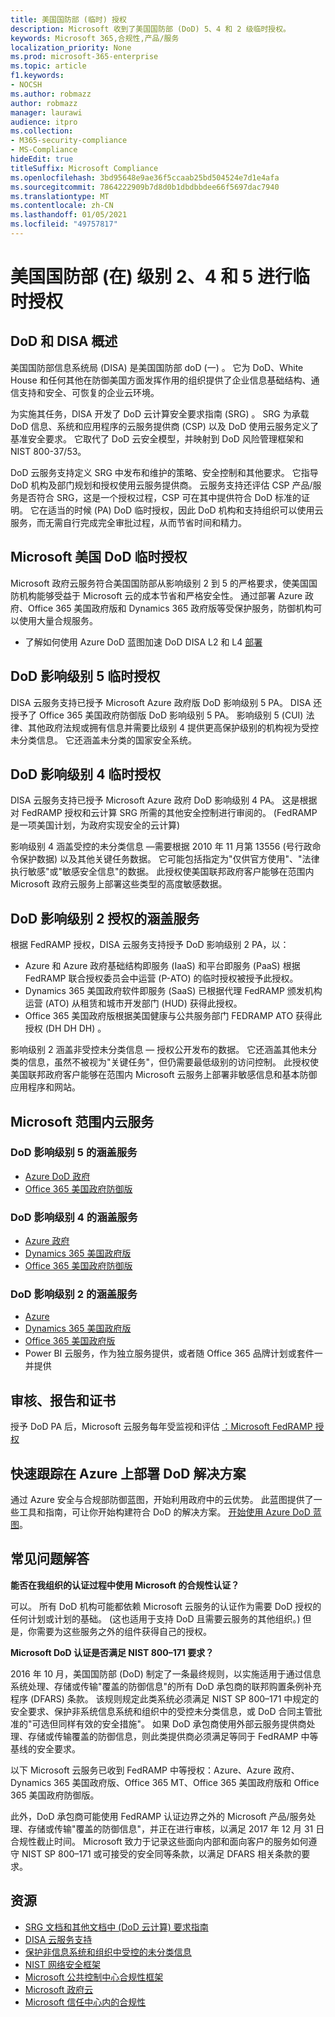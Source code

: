 ```yaml
---
title: 美国国防部 (临时) 授权
description: Microsoft 收到了美国国防部 (DoD) 5、4 和 2 级临时授权。
keywords: Microsoft 365,合规性,产品/服务
localization_priority: None
ms.prod: microsoft-365-enterprise
ms.topic: article
f1.keywords:
- NOCSH
ms.author: robmazz
author: robmazz
manager: laurawi
audience: itpro
ms.collection:
- M365-security-compliance
- MS-Compliance
hideEdit: true
titleSuffix: Microsoft Compliance
ms.openlocfilehash: 3bd95648e9ae36f5ccaab25bd504524e7d1e4afa
ms.sourcegitcommit: 7864222909b7d8d0b1dbdbbdee66f5697dac7940
ms.translationtype: MT
ms.contentlocale: zh-CN
ms.lasthandoff: 01/05/2021
ms.locfileid: "49757817"
---
```

# <a name="us-department-of-defense-dod-provisional-authorization-at-impact-levels-2-4-and-5"></a>美国国防部 (在) 级别 2、4 和 5 进行临时授权

## <a name="dod-and-disa-overview"></a>DoD 和 DISA 概述

美国国防部信息系统局 (DISA) 是美国国防部 doD (一) 。 它为 DoD、White House 和任何其他在防御美国方面发挥作用的组织提供了企业信息基础结构、通信支持和安全、可恢复的企业云环境。

为实施其任务，DISA 开发了 DoD 云计算安全要求指南 (SRG) 。 SRG 为承载 DoD 信息、系统和应用程序的云服务提供商 (CSP) 以及 DoD 使用云服务定义了基准安全要求。 它取代了 DoD 云安全模型，并映射到 DoD 风险管理框架和 NIST 800-37/53。

DoD 云服务支持定义 SRG 中发布和维护的策略、安全控制和其他要求。 它指导 DoD 机构及部门规划和授权使用云服务提供商。 云服务支持还评估 CSP 产品/服务是否符合 SRG，这是一个授权过程，CSP 可在其中提供符合 DoD 标准的证明。 它在适当的时候 (PA) DoD 临时授权，因此 DoD 机构和支持组织可以使用云服务，而无需自行完成完全审批过程，从而节省时间和精力。

## <a name="microsoft-and-us-dod-provisional-authorization"></a>Microsoft 美国 DoD 临时授权

Microsoft 政府云服务符合美国国防部从影响级别 2 到 5 的严格要求，使美国国防机构能够受益于 Microsoft 云的成本节省和严格安全性。 通过部署 Azure 政府、Office 365 美国政府版和 Dynamics 365 政府版等受保护服务，防御机构可以使用大量合规服务。

- 了解如何使用 Azure DoD 蓝图加速 DoD DISA L2 和 L4 [部署](https://docs.microsoft.com/azure/governance/blueprints/samples/dod-impact-level-4/)

## <a name="dod-impact-level-5-provisional-authorization"></a>DoD 影响级别 5 临时授权

DISA 云服务支持已授予 Microsoft Azure 政府版 DoD 影响级别 5 PA。 DISA 还授予了 Office 365 美国政府防御版 DoD 影响级别 5 PA。 影响级别 5 (CUI) 法律、其他政府法规或拥有信息并需要比级别 4 提供更高保护级别的机构视为受控未分类信息。 它还涵盖未分类的国家安全系统。

## <a name="dod-impact-level-4-provisional-authorization"></a>DoD 影响级别 4 临时授权

DISA 云服务支持已授予 Microsoft Azure 政府 DoD 影响级别 4 PA。 这是根据对 FedRAMP 授权和云计算 SRG 所需的其他安全控制进行审阅的。  (FedRAMP 是一项美国计划，为政府实现安全的云计算) 

影响级别 4 涵盖受控的未分类信息 —需要根据 2010 年 11 月第 13556 (号行政命令保护数据) 以及其他关键任务数据。 它可能包括指定为"仅供官方使用"、"法律执行敏感"或"敏感安全信息"的数据。 此授权使美国联邦政府客户能够在范围内 Microsoft 政府云服务上部署这些类型的高度敏感数据。

## <a name="covered-services-for-dod-impact-level-2-authorization"></a>DoD 影响级别 2 授权的涵盖服务

根据 FedRAMP 授权，DISA 云服务支持授予 DoD 影响级别 2 PA，以：

- Azure 和 Azure 政府基础结构即服务 (IaaS) 和平台即服务 (PaaS) 根据 FedRAMP 联合授权委员会中运营 (P-ATO) 的临时授权被授予此授权。
- Dynamics 365 美国政府软件即服务 (SaaS) 已根据代理 FedRAMP 颁发机构运营 (ATO) 从租赁和城市开发部门 (HUD) 获得此授权。
- Office 365 美国政府版根据美国健康与公共服务部门 FEDRAMP ATO 获得此授权 (DH DH DH) 。

影响级别 2 涵盖非受控未分类信息 — 授权公开发布的数据。 它还涵盖其他未分类的信息，虽然不被视为"关键任务"，但仍需要最低级别的访问控制。 此授权使美国联邦政府客户能够在范围内 Microsoft 云服务上部署非敏感信息和基本防御应用程序和网站。

## <a name="microsoft-in-scope-cloud-services"></a>Microsoft 范围内云服务

### <a name="covered-services-for-dod-impact-level-5"></a>DoD 影响级别 5 的涵盖服务

- [Azure DoD 政府](https://aka.ms/AzureCompliance)
- [Office 365 美国政府防御版](https://go.microsoft.com/fwlink/p/?LinkID=2077751)

### <a name="covered-services-for-dod-impact-level-4"></a>DoD 影响级别 4 的涵盖服务

- [Azure 政府](https://aka.ms/AzureCompliance)
- [Dynamics 365 美国政府版](https://aka.ms/d365-compliance-list)
- [Office 365 美国政府防御版](https://go.microsoft.com/fwlink/p/?LinkID=2077751)

### <a name="covered-services-for-dod-impact-level-2"></a>DoD 影响级别 2 的涵盖服务

- [Azure](https://aka.ms/AzureCompliance)
- [Dynamics 365 美国政府版](https://aka.ms/d365-compliance-list)
- [Office 365 美国政府版](https://aka.ms/o365-compliance-framework)
- Power BI 云服务，作为独立服务提供，或者随 Office 365 品牌计划或套件一并提供

## <a name="audits-reports-and-certificates"></a>审核、报告和证书

授予 DoD PA 后，Microsoft 云服务每年受监视和评估 [：Microsoft FedRAMP 授权](https://marketplace.fedramp.gov/#/products?sort=productName&productNameSearch=microsoft)

## <a name="fast-track-your-deployment-of-dod-solutions-on-azure"></a>快速跟踪在 Azure 上部署 DoD 解决方案

通过 Azure 安全与合规部防御蓝图，开始利用政府中的云优势。 此蓝图提供了一些工具和指南，可让你开始构建符合 DoD 的解决方案。 [开始使用 Azure DoD 蓝图](https://docs.microsoft.com/azure/governance/blueprints/samples/dod-impact-level-4/)。

## <a name="frequently-asked-questions"></a>常见问题解答

**能否在我组织的认证过程中使用 Microsoft 的合规性认证？**

可以。 所有 DoD 机构可能都依赖 Microsoft 云服务的认证作为需要 DoD 授权的任何计划或计划的基础。  (这也适用于支持 DoD 且需要云服务的其他组织。) 但是，你需要为这些服务之外的组件获得自己的授权。

**Microsoft DoD 认证是否满足 NIST 800–171 要求？**

2016 年 10 月，美国国防部 (DoD) 制定了一条最终规则，以实施适用于通过信息系统处理、存储或传输"覆盖的防御信息"的所有 DoD 承包商的联邦购置条例补充程序 (DFARS) 条款。 该规则规定此类系统必须满足 NIST SP 800–171 中规定的安全要求、[](https://nvlpubs.nist.gov/nistpubs/SpecialPublications/NIST.SP.800-171.pdf)保护非系统信息系统和组织中的受控未分类信息，或 DoD 合同主管批准的"可选但同样有效的安全措施"。 如果 DoD 承包商使用外部云服务提供商处理、存储或传输覆盖的防御信息，则此类提供商必须满足等同于 FedRAMP 中等基线的安全要求。

以下 Microsoft 云服务已收到 FedRAMP 中等授权：Azure、Azure 政府、Dynamics 365 美国政府版、Office 365 MT、Office 365 美国政府版和 Office 365 美国政府防御版。

此外，DoD 承包商可能使用 FedRAMP 认证边界之外的 Microsoft 产品/服务处理、存储或传输"覆盖的防御信息"，并正在进行审核，以满足 2017 年 12 月 31 日合规性截止时间。 Microsoft 致力于记录这些面向内部和面向客户的服务如何遵守 NIST SP 800–171 或可接受的安全同等条款，以满足 DFARS 相关条款的要求。

## <a name="resources"></a>资源

- [SRG 文档和其他文档中 (DoD 云计算) 要求指南](https://public.cyber.mil/dccs/dccs-documents/)
- [DISA 云服务支持](https://storefront.disa.mil/kinetic/disa/service-catalog#/forms/cloud-service-support)
- [保护非信息系统和组织中受控的未分类信息](https://nvlpubs.nist.gov/nistpubs/SpecialPublications/NIST.SP.800-171.pdf)
- [NIST 网络安全框架](https://www.nist.gov/cyberframework)
- [Microsoft 公共控制中心合规性框架](https://www.microsoft.com/trustcenter/common-controls-hub)
- [Microsoft 政府云](https://go.microsoft.com/fwlink/p/?linkid=2087246)
- [Microsoft 信任中心内的合规性](https://www.microsoft.com/trust-center/compliance/compliance-overview)
